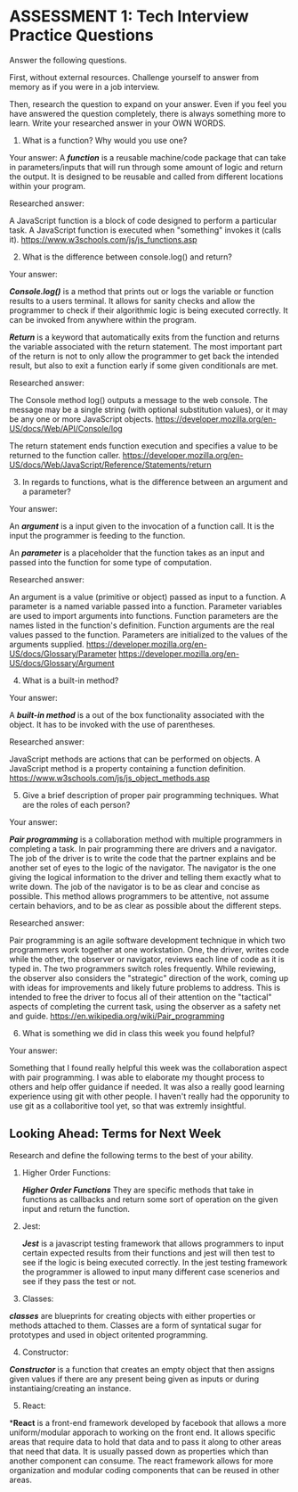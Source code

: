 # ASSESSMENT 1: Tech Interview Practice Questions
Answer the following questions.

First, without external resources. Challenge yourself to answer from memory as if you were in a job interview.

Then, research the question to expand on your answer. Even if you feel you have answered the question completely, there is always something more to learn. Write your researched answer in your OWN WORDS.

1. What is a function? Why would you use one?

  Your answer: 
  A ***function*** is a reusable machine/code package that can take in parameters/inputs that will run through some amount of logic and return the output.
  It is designed to be reusable and called from different locations within your program.  

  Researched answer:

  A JavaScript function is a block of code designed to perform a particular task.
  A JavaScript function is executed when "something" invokes it (calls it).
  <https://www.w3schools.com/js/js_functions.asp>


2. What is the difference between console.log() and return?

  Your answer:
  
  ***Console.log()*** is a method that prints out or logs the variable or function results to a users terminal. It allows for sanity checks and allow the programmer to check if their algorithmic logic is being executed correctly. It can be invoked from anywhere within the program.
  

  ***Return*** is a keyword that automatically exits from the function and returns the variable associated with the return statement. The most important part of the return is not to only allow the programmer to get back the intended result, but also to exit a function early if some given conditionals are met.

  Researched answer:
  
  The Console method log() outputs a message to the web console. The message may be a single string (with optional substitution values), or it may be any one or more JavaScript objects.
  <https://developer.mozilla.org/en-US/docs/Web/API/Console/log>

  The return statement ends function execution and specifies a value to be returned to the function caller.
  <https://developer.mozilla.org/en-US/docs/Web/JavaScript/Reference/Statements/return>



3. In regards to functions, what is the difference between an argument and a parameter?

  Your answer:

  An ***argument*** is a input given to the invocation of a function call. It is the input the programmer is feeding to the function.

  An ***parameter*** is a placeholder that the function takes as an input and passed into the function for some type of computation. 

  Researched answer:

  An argument is a value (primitive or object) passed as input to a function.
  A parameter is a named variable passed into a function. Parameter variables are used to import arguments into functions.
  Function parameters are the names listed in the function's definition.
  Function arguments are the real values passed to the function.
  Parameters are initialized to the values of the arguments supplied.
  <https://developer.mozilla.org/en-US/docs/Glossary/Parameter>
  <https://developer.mozilla.org/en-US/docs/Glossary/Argument>



4. What is a built-in method?

  Your answer:

  A ***built-in method*** is a out of the box functionality associated with the object. It has to be invoked with the use of parentheses. 

  Researched answer:

  JavaScript methods are actions that can be performed on objects.
  A JavaScript method is a property containing a function definition.
  <https://www.w3schools.com/js/js_object_methods.asp>



5. Give a brief description of proper pair programming techniques. What are the roles of each person?

  Your answer:

   ***Pair programming*** is a collaboration method with multiple programmers in completing a task. In pair programming there are drivers and a navigator. The job of the driver is to write the code that the partner explains and be another set of eyes to the logic of the navigator. The navigator is the one giving the logical information to the driver and telling them exactly what to write down. The job of the navigator is to be as clear and concise as possible. This method allows programmers to be attentive, not assume certain behaviors, and to be as clear as possible about the different steps.  

  Researched answer:

  Pair programming is an agile software development technique in which two programmers work together at one workstation. One, the driver, writes code while the other, the observer or navigator, reviews each line of code as it is typed in. The two programmers switch roles frequently.
  While reviewing, the observer also considers the "strategic" direction of the work, coming up with ideas for improvements and likely future problems to address. This is intended to free the driver to focus all of their attention on the "tactical" aspects of completing the current task, using the observer as a safety net and guide.
  <https://en.wikipedia.org/wiki/Pair_programming>


6. What is something we did in class this week you found helpful?  

  Your answer:
  
  Something that I found really helpful this week was the collaboration aspect with pair programming. I was able to elaborate my thought process to others and help offer guidance if needed. It was also a really good learning experience using git with other people. I haven't really had the opporunity to use git as a collaboritive tool yet, so that was extremly insightful. 



## Looking Ahead: Terms for Next Week

Research and define the following terms to the best of your ability.

1. Higher Order Functions:
   
   ***Higher Order Functions***  They are specific methods that take in functions as callbacks and return some sort of operation on the given input and return the function.  


2. Jest:

   ***Jest*** is a javascript testing framework that allows programmers to input certain expected results from their functions and jest will then test to see if the logic is being executed correctly. In the jest testing framework the programmer is allowed to input many different case scenerios and see if they pass the test or not.     

3. Classes:

  ***classes*** are blueprints for creating objects with either properties or methods attached to them. Classes are a form of syntatical sugar for prototypes and used in object oritented programming. 

4. Constructor:

***Constructor*** is a function that creates an empty object that then assigns given values if there are any present being given as inputs or during instantiaing/creating an instance.  

5. React:

***React** is a front-end framework developed by facebook that allows a more uniform/modular apporach to working on the front end. It allows specific areas that require data to hold that data and to pass it along to other areas that need that data. It is usually passed down as properties which than another component can consume. The react framework allows for more organization and modular coding components that can be reused in other areas.  
